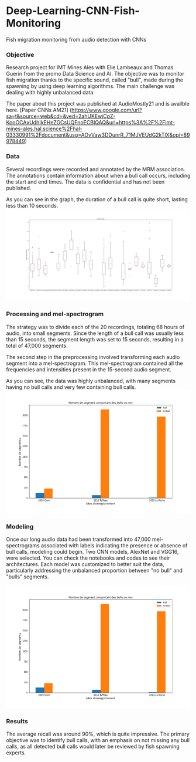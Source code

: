 # Deep-Learning-CNN-Fish-Monitoring
Fish migration monitoring from audio detection with CNNs

### Objective

Research project for IMT Mines Ales with Elie Lambeaux and Thomas Guerin from the promo Data Science and AI. The objective was to monitor fish migration thanks to the specific sound, called "bull", made during the spawning by using deep learning algorithms. The main challenge was dealing with highly unbalanced data

The paper about this project was published at AudioMostly21 and is availble here. [Paper CNNs AM21] (https://www.google.com/url?sa=t&source=web&cd=&ved=2ahUKEwiCpZ-KooOCAxUdhIkEHeZGCsUQFnoECBIQAQ&url=https%3A%2F%2Fimt-mines-ales.hal.science%2Fhal-03330991%2Fdocument&usg=AOvVaw3DDunrR_71MJVEUdG2kTlX&opi=89978449)


### Data

Several recordings were recorded and annotated by the MRM association. The annotations contain information about when a bull call occurs, including the start and end times. The data is confidential and has not been published.

As you can see in the graph, the duration of a bull call is quite short, lasting less than 10 seconds.
![Boxplot bull](graphs/Boxplot_par_site_et_annee.png)



### Processing and mel-spectrogram
The strategy was to divide each of the 20 recordings, totaling 68 hours of audio, into small segments. Since the length of a bull call was usually less than 15 seconds, the segment length was set to 15 seconds, resulting in a total of 47,000 segments.

The second step in the preprocessing involved transforming each audio segment into a mel-spectrogram. This mel-spectrogram contained all the frequencies and intensities present in the 15-second audio segment.

As you can see, the data was highly unbalanced, with many segments having no bull calls and very few containing bull calls. 
![unbalanceddata](graphs/Barplot_prop_bull_no_bull.png)

### Modeling
Once our long audio data had been transformed into 47,000 mel-spectrograms associated with labels indicating the presence or absence of bull calls, modeling could begin. Two CNN models, AlexNet and VGG16, were selected. You can check the notebooks and codes to see their architectures. Each model was customized to better suit the data, particularly addressing the unbalanced proportion between "no bull" and "bulls" segments.

![unbalanced data](graphs/Barplot_prop_bull_no_bull.png)

### Results
The average recall was around 90%, which is quite impressive. The primary objective was to identify bull calls, with an emphasis on not missing any bull calls, as all detected bull calls would later be reviewed by fish spawning experts.